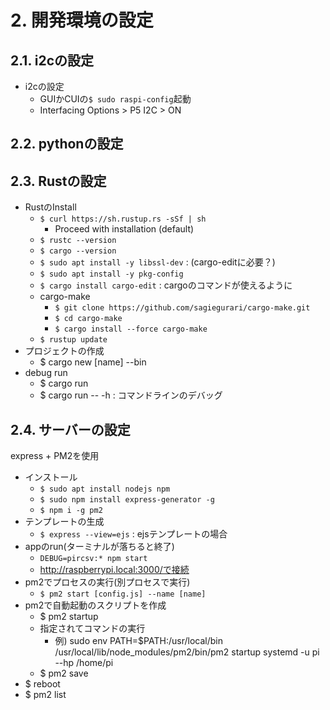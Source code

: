 # 2. 開発環境の設定

## 2.1. i2cの設定

- i2cの設定
  - GUIかCUIの```$ sudo raspi-config```起動
  - Interfacing Options > P5 I2C > ON

## 2.2. pythonの設定

## 2.3. Rustの設定

- RustのInstall
  - ```$ curl https://sh.rustup.rs -sSf | sh```
    - Proceed with installation (default)
  - ```$ rustc --version```
  - ```$ cargo --version```
  - ```$ sudo apt install -y libssl-dev``` : (cargo-editに必要？)
  - ```$ sudo apt install -y pkg-config```
  - ```$ cargo install cargo-edit``` : cargoのコマンドが使えるように
  - cargo-make 
    - ```$ git clone https://github.com/sagiegurari/cargo-make.git```
    - ```$ cd cargo-make```
    - ```$ cargo install --force cargo-make```
  - ```$ rustup update```
- プロジェクトの作成
  - $ cargo new [name] --bin
- debug run
  - $ cargo run
  - $ cargo run -- -h : コマンドラインのデバッグ

## 2.4. サーバーの設定

express + PM2を使用

- インストール
  - ```$ sudo apt install nodejs npm```
  - ```$ sudo npm install express-generator -g```
  - ```$ npm i -g pm2```
- テンプレートの生成
  - ```$ express --view=ejs``` : ejsテンプレートの場合
- appのrun(ターミナルが落ちると終了)
  - ```DEBUG=pircsv:* npm start```
  - http://raspberrypi.local:3000/で接続
- pm2でプロセスの実行(別プロセスで実行)
  - ```$ pm2 start [config.js] --name [name]```
- pm2で自動起動のスクリプトを作成
  - $ pm2 startup
  - 指定されてコマンドの実行
    - 例) sudo env PATH=$PATH:/usr/local/bin /usr/local/lib/node_modules/pm2/bin/pm2 startup systemd -u pi --hp /home/pi
  - $ pm2 save
- $ reboot
- $ pm2 list
